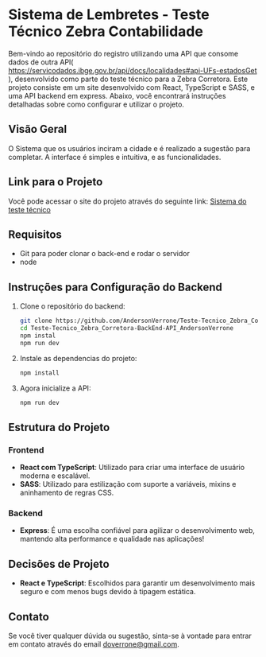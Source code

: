 # Sistema de Lembretes - Teste Técnico Zebra Contabilidade

Bem-vindo ao repositório do registro utilizando uma API que consome dados de outra API( https://servicodados.ibge.gov.br/api/docs/localidades#api-UFs-estadosGet ), desenvolvido como parte do teste técnico para a Zebra Corretora. Este projeto consiste em um site desenvolvido com React, TypeScript e SASS, e uma API backend em express. Abaixo, você encontrará instruções detalhadas sobre como configurar e utilizar o projeto.

## Visão Geral

O Sistema que os usuários inciram a cidade e é realizado a sugestão para completar. A interface é simples e intuitiva, e as funcionalidades.

## Link para o Projeto

Você pode acessar o site do projeto através do seguinte link: [Sistema do teste técnico](https://front-end-mu-nine.vercel.app)

## Requisitos

- Git para poder clonar o back-end e rodar o servidor
- node

## Instruções para Configuração do Backend

1. Clone o repositório do backend:

   ```bash
   git clone https://github.com/AndersonVerrone/Teste-Tecnico_Zebra_Corretora-BackEnd-API_AndersonVerrone.git
   cd Teste-Tecnico_Zebra_Corretora-BackEnd-API_AndersonVerrone
   npm instal
   npm run dev
   ```

2. Instale as dependencias do projeto:

   ```bash
   npm install
   ```

3. Agora inicialize a API:

   ```bash
   npm run dev
   ```
## Estrutura do Projeto

### Frontend

- **React com TypeScript**: Utilizado para criar uma interface de usuário moderna e escalável.
- **SASS**: Utilizado para estilização com suporte a variáveis, mixins e aninhamento de regras CSS.

### Backend

- **Express**: É uma escolha confiável para agilizar o desenvolvimento web, mantendo alta performance e qualidade nas aplicações!


## Decisões de Projeto

- **React e TypeScript**: Escolhidos para garantir um desenvolvimento mais seguro e com menos bugs devido à tipagem estática.

## Contato

Se você tiver qualquer dúvida ou sugestão, sinta-se à vontade para entrar em contato através do email [doverrone@gmail.com](mailto:doverrone@gmail.com).

